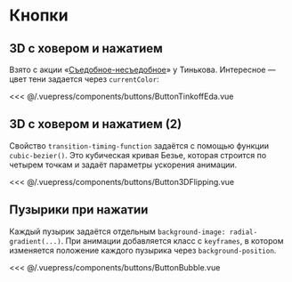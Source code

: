 # Кнопки

## 3D с ховером и нажатием
Взято с акции «[Съедобное-несъедобное](https://fuuud.project.tinkoff.ru/)» у Тинькова. Интересное — цвет тени задается через `currentColor`:

<buttons-ButtonTinkoffEda/>

<<< @/.vuepress/components/buttons/ButtonTinkoffEda.vue


## 3D с ховером и нажатием (2)
Свойство `transition-timing-function` задаётся с помощью функции `cubic-bezier()`. Это кубическая кривая Безье, которая строится по четырем точкам и задаёт параметры ускорения анимации.

<buttons-Button3DFlipping/>

<<< @/.vuepress/components/buttons/Button3DFlipping.vue

## Пузырики при нажатии
Каждый пузырик задаётся отдельным `background-image: radial-gradient(...)`. При анимации добавляется класс с `keyframes`, в котором изменяется положение каждого пузырика через `background-position`.

<buttons-ButtonBubble/>

<<< @/.vuepress/components/buttons/ButtonBubble.vue
